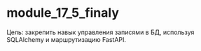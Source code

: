 # module_17_5_finaly
Цель: закрепить навык управления записями в БД, используя SQLAlchemy и маршрутизацию FastAPI.
